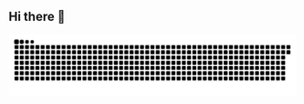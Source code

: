 ## Hi there 👋

<p align="center">
  <img src="https://raw.githubusercontent.com/JoaoVitorBomboGuimaraes/JoaoVitorBomboGuimaraes/output/snake.svg" alt="Snake animation" />
</p>
